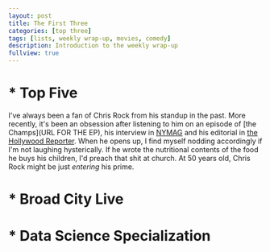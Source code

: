 ```yaml
---
layout: post
title: The First Three
categories: [top three]
tags: [lists, weekly wrap-up, movies, comedy]
description: Introduction to the weekly wrap-up
fullview: true
---
```


# * Top Five
I've always been a fan of Chris Rock from his standup in the past. More recently, it's been an obsession after listening to him on an episode of [the Champs](URL FOR THE EP), his interview in [NYMAG](LINK) and his editorial in [the Hollywood Reporter](LINK). When he opens up, I find myself nodding accordingly if I'm not laughing hysterically. If he wrote the nutritional contents of the food he buys his children, I'd preach that shit at church. At 50 years old, Chris Rock might be just *entering* his prime.

# * Broad City Live

# * Data Science Specialization

